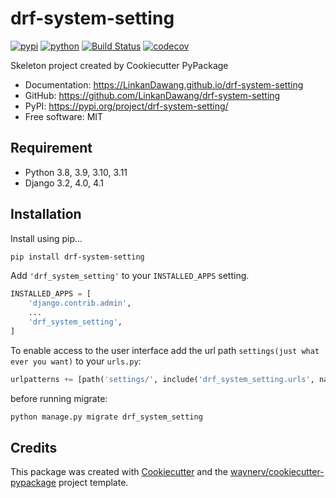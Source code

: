 # drf-system-setting


[![pypi](https://img.shields.io/pypi/v/drf-system-setting.svg)](https://pypi.org/project/drf-system-setting/)
[![python](https://img.shields.io/pypi/pyversions/drf-system-setting.svg)](https://pypi.org/project/drf-system-setting/)
[![Build Status](https://github.com/LinkanDawang/drf-system-setting/actions/workflows/dev.yml/badge.svg)](https://github.com/LinkanDawang/drf-system-setting/actions/workflows/dev.yml)
[![codecov](https://codecov.io/gh/LinkanDawang/drf-system-setting/branch/main/graphs/badge.svg)](https://codecov.io/github/LinkanDawang/drf-system-setting)



Skeleton project created by Cookiecutter PyPackage


* Documentation: <https://LinkanDawang.github.io/drf-system-setting>
* GitHub: <https://github.com/LinkanDawang/drf-system-setting>
* PyPI: <https://pypi.org/project/drf-system-setting/>
* Free software: MIT


## Requirement
* Python 3.8, 3.9, 3.10, 3.11
* Django 3.2, 4.0, 4.1

## Installation
Install using pip...
```bash
pip install drf-system-setting
```
Add `'drf_system_setting'` to your `INSTALLED_APPS` setting.
```python
INSTALLED_APPS = [
    'django.contrib.admin',
    ...
    'drf_system_setting',
]
```

To enable access to the user interface add the url path `settings(just what ever you want)` to your `urls.py`:

```python
urlpatterns += [path('settings/', include('drf_system_setting.urls', namespace='drf_system_setting'))]
```

before running migrate:

```bash
python manage.py migrate drf_system_setting
```

## Credits

This package was created with [Cookiecutter](https://github.com/audreyr/cookiecutter) and the [waynerv/cookiecutter-pypackage](https://github.com/waynerv/cookiecutter-pypackage) project template.
